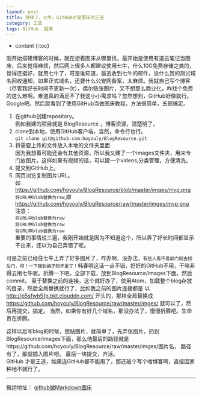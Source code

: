```yaml
---
layout: post
title: 拜拜了，七牛。GitHub才是图床的王道
category: 工具
tags: GitHub  图床
---
```

* content
{:toc}

刚开始搭建博客的时候，就在想着图床从哪里找，最开始是使用有道云笔记当图床，后来觉得麻烦，然后网上很多人都建议使用七牛，什么10G免费存储之类的，觉得还挺好，就用七牛了，可是谁知道，最近收到七牛的邮件，说什么我的测试域名回收通知，如果正式域名，还要什么公安网备案，太麻烦。我就自己写个博客（尽管我好长时间不更新一次），偶尔贴张图片，又不想那么商业化，咋找个免费的这么难啊。难道真的满足不了我这小小需求吗？忽然想到，GitHub好像就行。Google吧。然后就看到了使用GitHub当做图床教程，方法很简单，五部搞定。
1. 在github创建repository。   
例如我建的项目就是 BlogResource ，博客资源，清楚明了，
2. clone到本地，使用GitHub客户端，当然，命令行也行。   
`git clone git@github.com:hoyouly/BlogResource.git`
3. 将需要上传的文件放入本地的文件夹里面.    
因为我想着可能还会有其他资源，所以我又建了一个images文件夹，用来专门放图片。这样如果有视频的话，可以建一个videos,分类管理，方便清洗。
4. 提交到GitHub上。
5. 网页浏览复制图片URL。   
如 https://github.com/hoyouly/BlogResource/blob/master/imges/mvp.png    
`将URL中blob替换为raw`,即 https://github.com/hoyouly/BlogResource/raw/master/imges/mvp.png  
注意：   
`将URL中blob替换为raw`   
`将URL中blob替换为raw`   
`将URL中blob替换为raw`   
重要的事情说三遍，我刚开始就是因为不知道这个，所以弄了好长时间都显示不出来，还以为自己弄错了呢。   

可是之前已经往七牛上弄了好多图片了，咋办啊，没办法，`有些人看不着前门就去找后门，得！一下撞到骗子的怀里了！`韩春明这话一点不错，好好的GitHub不用，干嘛非得去用七牛呢。折腾一下吧。全部下载，放到BlogResource/images下面。然后commit。
至于替换之前的连接，这个就好办了，使用Atom，加载整个blog存放的目录，然后全局替换就行了，比如我之前的图片连接都是 以 http://p5sfwb51p.bkt.clouddn.com/ 开头的，那样全局替换成 https://github.com/hoyouly/BlogResource/raw/master/imges/ 就可以了，然后再提交，搞定。
当然，如果你有好几个域名，那没办法了，慢慢折腾吧。生命贵在折腾。

这样以后写blog的时候，想贴图片，就简单了，先弄张图片，扔到BlogResource/images下面，那么他最后的路径就是https://github.com/hoyouly/BlogResource/raw/master/imges/图片名， 路径有了，那就插入图片吧。 最后一块提交，齐活。  
GitHub 才是王道，如果连GitHub都不能用了，那还敲个写个啥博客啊，直接回家种地不就行了。

---
搬运地址：
[github做Markdown图床](https://www.jianshu.com/p/33eeacac3344)
